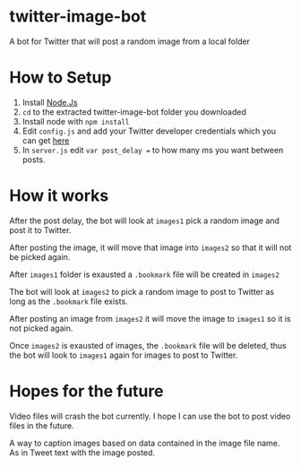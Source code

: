 # twitter-image-bot
A bot for Twitter that will post a random image from a local folder

# How to Setup
1. Install [Node.Js](https://nodejs.org/en/download/)
2. ```cd``` to the extracted twitter-image-bot folder you downloaded
3. Install node with ```npm install```
4. Edit ```config.js``` and add your Twitter developer credentials which you can get [here](https://developer.twitter.com/en/portal/dashboard)
5. In ```server.js``` edit ```var post_delay =``` to how many ms you want between posts.

# How it works
After the post delay, the bot will look at ```images1``` pick a random image and post it to Twitter.

After posting the image, it will move that image into ```images2``` so that it will not be picked again.

After ```images1``` folder is exausted a ```.bookmark``` file will be created in ```images2```

The bot will look at ```images2``` to pick a random image to post to Twitter as long as the ```.bookmark``` file exists.

After posting an image from ```images2``` it will move the image to ```images1``` so it is not picked again.

Once ```images2``` is exausted of images, the ```.bookmark``` file will be deleted, thus the bot will look to ```images1``` again for images to post to Twitter.

# Hopes for the future
Video files will crash the bot currently. I hope I can use the bot to post video files in the future.

A way to caption images based on data contained in the image file name. As in Tweet text with the image posted.
